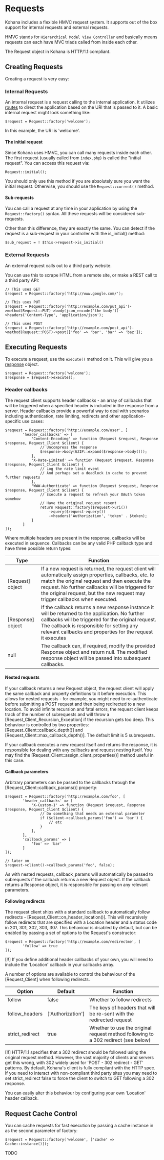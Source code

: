 # Requests

Kohana includes a flexible HMVC request system. It supports out of the box support for internal requests and external requests.

HMVC stands for `Hierarchical Model View Controller` and basically means requests can each have MVC triads called from inside each other.

The Request object in Kohana is HTTP/1.1 compliant.

## Creating Requests

Creating a request is very easy:

### Internal Requests

An internal request is a request calling to the internal application. It utilizes [routes](routing) to direct the application based on the URI that is passed to it. A basic internal request might look something like:

    $request = Request::factory('welcome');

In this example, the URI is 'welcome'.

#### The initial request

Since Kohana uses HMVC, you can call many requests inside each other. The first request (usually called from `index.php`) is called the "initial request". You can access this request via:

    Request::initial();

You should only use this method if you are absolutely sure you want the initial request. Otherwise, you should use the `Request::current()` method.

#### Sub-requests

You can call a request at any time in your application by using the `Request::factory()` syntax. All these requests will be considered sub-requests.

Other than this difference, they are exactly the same. You can detect if the request is a sub-request in your controller with the is_initial() method:

    $sub_request = ! $this->request->is_initial()

### External Requests

An external request calls out to a third party website.

You can use this to scrape HTML from a remote site, or make a REST call to a third party API:

    // This uses GET
    $request = Request::factory('http://www.google.com/');

    // This uses PUT
    $request = Request::factory('http://example.com/put_api')->method(Request::PUT)->body(json_encode('the body'))->headers('Content-Type', 'application/json');

    // This uses POST
    $request = Request::factory('http://example.com/post_api')->method(Request::POST)->post(['foo' => 'bar', 'bar' => 'baz']);

## Executing Requests

To execute a request, use the `execute()` method on it. This will give you a [response](responses) object.

    $request = Request::factory('welcome');
    $response = $request->execute();

### Header callbacks
The request client supports header callbacks - an array of callbacks that will be triggered when a specified header is included in the response from a server. Header callbacks provide a powerful way to deal with scenarios including authentication, rate limiting, redirects and other application-specific use cases:

    $request = Request::factory('http://example.com/user', [
            'header_callbacks' => [
                'Content-Encoding' => function (Request $request, Response $response, Request_Client $client) {
                    // Uncompress the response
                    $response->body(GZIP::expand($response->body()));
                },
                'X-Rate-Limited' => function (Request $request, Response $response, Request_Client $client) {
                    // Log the rate limit event
                    // And perhaps set a deadlock in cache to prevent further requests
                },
                'WWW-Authenticate' => function (Request $request, Response $response, Request_Client $client) {
                    // Execute a request to refresh your OAuth token somehow
                    // Have the original request resent
                    return Request::factory($request->uri())
                        ->query($request->query())
                        ->headers('Authorization', 'token' . $token);
                }
            ]
    ]);

Where multiple headers are present in the response, callbacks will be executed in sequence. Callbacks can be any valid PHP callback type and have three possible return types:

| Type              | Function                                                                                                                                                                                                                                                                                     |
|-------------------|----------------------------------------------------------------------------------------------------------------------------------------------------------------------------------------------------------------------------------------------------------------------------------------------|
| [Request] object  | If a new request is returned, the request client will automatically assign properties, callbacks, etc. to match the original request and then execute the request. No further callbacks will be triggered for the original request, but the new request may trigger callbacks when executed. |
| [Response] object | If the callback returns a new response instance it will be returned to the application. No further callbacks will be triggered for the original request. The callback is responsible for setting any relevant callbacks and properties for the request it executes                           |
| null              | The callback can, if required, modify the provided Response object and return null. The modified response object will be passed into subsequent callbacks.                                                                                                                                   |

#### Nested requests
If your callback returns a new Request object, the request client will apply the same callback and property definitions to it before execution. This allows for nested requests - for example, you might need to re-authenticate before submitting a POST request and then being redirected to a new location. To avoid infinite recursion and fatal errors, the request client keeps track of the number of subrequests and will throw a [Request_Client_Recursion_Exception] if the recursion gets too deep. This behaviour is controlled by two properties: [Request_Client::callback_depth()] and [Request_Client::max_callback_depth()]. The default limit is 5 subrequests.

If your callback executes a new request itself and returns the response, it is responsible for dealing with any callbacks and request nesting itself. You may find the [Request_Client::assign_client_properties()] method useful in this case.

#### Callback parameters
Arbitrary parameters can be passed to the callbacks through the [Request_Client::callback_params()] property:

    $request = Request::factory('http://example.com/foo', [
            'header_callbacks' => [
                'X-Custom-1' => function (Request $request, Response $response, Request_Client $client) {
                    // Do something that needs an external parameter
                    if ($client->callback_params('foo') == 'bar') {
                        // etc
                    }
                },
            ],
            'callback_params' => [
                'foo' => 'bar'
            ]
    ]);

    // later on
    $request->client()->callback_params('foo', false);

As with nested requests, callback_params will automatically be passed to subrequests if the callback returns a new Request object. If the callback returns a Response object, it is responsible for passing on any relevant parameters.

#### Following redirects
The request client ships with a standard callback to automatically follow redirects - [Request_Client::on_header_location()]. This will recursively follow redirects that are specified with a Location header and a status code in 201, 301, 302, 303, 307. This behaviour is disabled by default, but can be enabled by passing a set of options to the Request's constructor:

    $request = Request::factory('http://example.com/redirectme', [
            'follow' => true
    ]);

[!!] If you define additional header callbacks of your own, you will need to include the 'Location' callback in your callbacks array.

A number of options are available to control the behaviour of the [Request_Client] when following redirects.

| Option          | Default           | Function                                                                           |
|-----------------|-------------------|------------------------------------------------------------------------------------|
| follow          | false             | Whether to follow redirects                                                        |
| follow_headers  | ['Authorization'] | The keys of headers that will be re-sent with the redirected request               |
| strict_redirect | true              | Whether to use the original request method following to a 302 redirect (see below) |

[!!] HTTP/1.1 specifies that a 302 redirect should be followed using the original request method. However, the vast majority of clients and servers get this wrong, with 302 widely used for 'POST - 302 redirect - GET' patterns. By default, Kohana's client is fully compliant with the HTTP spec. If you need to interact with non-compliant third party sites you may need to set strict_redirect false to force the client to switch to GET following a 302 response.

You can easily alter this behaviour by configuring your own 'Location' header callback.

## Request Cache Control

You can cache requests for fast execution by passing a cache instance in as the second parameter of factory:

    $request = Request::factory('welcome', ['cache' => Cache::instance()]);

TODO

